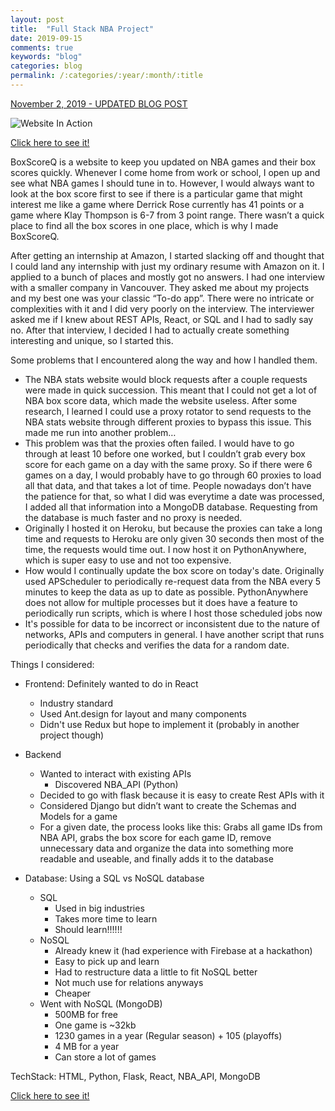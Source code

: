 ```yaml
---
layout: post
title:  "Full Stack NBA Project"
date: 2019-09-15
comments: true
keywords: "blog"
categories: blog
permalink: /:categories/:year/:month/:title
---
```


[November 2, 2019 - UPDATED BLOG POST](../../../blog/2019/11/updating-my-nba-project)

![Website In Action](/assets/bsq.gif)

[Click here to see it!](https://vandyliu.github.io/boxscorequick)

BoxScoreQ is a website to keep you updated on NBA games and their box scores quickly. Whenever I come home from work or school, I open up and see what NBA games I should tune in to. However, I would always want to look at the box score first to see if there is a particular game that might interest me like a game where Derrick Rose currently has 41 points or a game where Klay Thompson is 6-7 from 3 point range. There wasn’t a quick place to find all the box scores in one place, which is why I made BoxScoreQ.

After getting an internship at Amazon, I started slacking off and thought that I could land any internship with just my ordinary resume with Amazon on it. I applied to a bunch of places and mostly got no answers. I had one interview with a smaller company in Vancouver. They asked me about my projects and my best one was your classic “To-do app”. There were no intricate or complexities with it and I did very poorly on the interview. The interviewer asked me if I knew about REST APIs, React, or SQL and I had to sadly say no. After that interview, I decided I had to actually create something interesting and unique, so I started this.

Some problems that I encountered along the way and how I handled them.
- The NBA stats website would block requests after a couple requests were made in quick succession. This meant that I could not get a lot of NBA box score data, which made the website useless. After some research, I learned I could use a proxy rotator to send requests to the NBA stats website through different proxies to bypass this issue. This made me run into another problem…
- This problem was that the proxies often failed. I would have to go through at least 10 before one worked, but I couldn’t grab every box score for each game on a day with the same proxy. So if there were 6 games on a day, I would probably have to go through 60 proxies to load all that data, and that takes a lot of time. People nowadays don’t have the patience for that, so what I did was everytime a date was processed, I added all that information into a MongoDB database. Requesting from the database is much faster and no proxy is needed.
- Originally I hosted it on Heroku, but because the proxies can take a long time and requests to Heroku are only given 30 seconds then most of the time, the requests would time out. I now host it on PythonAnywhere, which is super easy to use and not too expensive.
- How would I continually update the box score on today's date. Originally used APScheduler to periodically re-request data from the NBA every 5 minutes to keep the data as up to date as possible. PythonAnywhere does not allow for multiple processes but it does have a feature to periodically run scripts, which is where I host those scheduled jobs now
- It's possible for data to be incorrect or inconsistent due to the nature of networks, APIs and computers in general. I have another script that runs periodically that checks and verifies the data for a random date.


Things I considered:
- Frontend: Definitely wanted to do in React
	- Industry standard
	- Used Ant.design for layout and many components
	- Didn't use Redux but hope to implement it (probably in another project though)

- Backend
	- Wanted to interact with existing APIs
		- Discovered NBA_API (Python)
	- Decided to go with flask because it is easy to create Rest APIs with it
	- Considered Django but didn’t want to create the Schemas and Models for a game
	- For a given date, the process looks like this: Grabs all game IDs from NBA API, grabs the box score for each game ID, remove unnecessary data and organize the data into something more readable and useable, and finally adds it to the database

- Database: Using a SQL vs NoSQL database
	- SQL
		- Used in big industries
		- Takes more time to learn
		- Should learn!!!!!!
	- NoSQL
		- Already knew it (had experience with Firebase at a hackathon)
		- Easy to pick up and learn
		- Had to restructure data a little to fit NoSQL better
		- Not much use for relations anyways
		- Cheaper
	- Went with NoSQL (MongoDB)
		- 500MB for free
		- One game is ~32kb
		- 1230 games in a year (Regular season) + 105 (playoffs)
		- 4 MB for a year
		- Can store a lot of games

TechStack: HTML, Python, Flask, React, NBA_API, MongoDB

[Click here to see it!](https://vandyliu.github.io/boxscorequick)